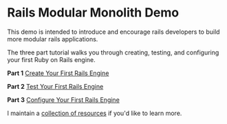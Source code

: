 # Rails Modular Monolith Demo

This demo is intended to introduce and encourage rails developers to build more modular rails applications. 

The three part tutorial walks you through creating, testing, and configuring your first Ruby on Rails engine. 

**Part 1**
[Create Your First Rails Engine](https://www.hocnest.com/blog/create-user-rails-engine/)

**Part 2**
[Test Your First Rails Engine](https://www.hocnest.com/blog/testing-modular-monolith-engines/)

**Part 3**
[Configure Your First Rails Engine](https://www.hocnest.com/blog/configure-rails-engine/)


I maintain a [collection of resources](https://www.hocnest.com/modular-monolith-resources/) if you'd like to learn more. 
